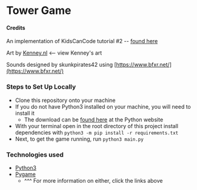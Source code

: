 # Tower Game  

#### Credits
An implementation of KidsCanCode tutorial #2 -- [found here](http://kidscancode.org/lessons/)  

Art by [Kenney.nl](https://www.kenney.nl/) <-- view Kenney's art

Sounds designed by skunkpirates42 using [https://www.bfxr.net/](https://www.bfxr.net/)


### Steps to Set Up Locally
  - Clone this repository onto your machine
  - If you do not have Python3 installed on your machine, you will need to install it
      - The download can be [found here](https://www.python.org/downloads/) at the Python website
  - With your terminal open in the root directory of this project install dependencies with `python3 -m pip install -r requirements.txt`
  - Next, to get the game running, run `python3 main.py` 

### Technologies used
  - [Python3](https://docs.python.org/3/)
  - [Pygame](https://www.pygame.org/)
      - ^^^ For more information on either, click the links above
